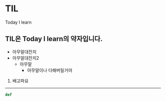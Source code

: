 # TIL
Today I learn
## TIL은 Today I learn의 약자입니다.
- 아무말대잔치
- 아무말대잔치2
    - 아무말
        - 아무말이나 다해버릴거야
1. 배고파요
 --- 
 ```py
 def
 ```